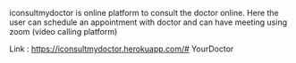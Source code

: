 iconsultmydoctor is online platform to consult the doctor online.
Here the user can schedule an appointment with doctor and can have meeting using zoom (video calling platform)  

Link : https://iconsultmydoctor.herokuapp.com/#   Y o u r D o c t o r  
 